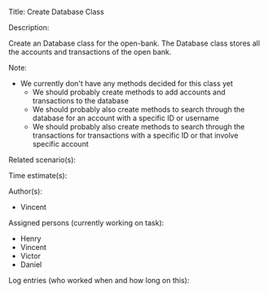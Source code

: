 Title: Create Database Class

Description:

  Create an Database class for the open-bank. The Database class stores
  all the accounts and transactions of the open bank. 
  
  Note:
  - We currently don't have any methods decided for this class yet
	- We should probably create methods to add accounts and transactions
	  to the database
	- We should probably also create methods to search through the database
	  for an account with a specific ID or username
	- We should probably also create methods to search through the transactions
	  for transactions with a specific ID or that involve specific account
  
Related scenario(s):


  
Time estimate(s):

  

Author(s):

  - Vincent

Assigned persons (currently working on task):

  - Henry
  - Vincent
  - Victor
  - Daniel

Log entries (who worked when and how long on this):


